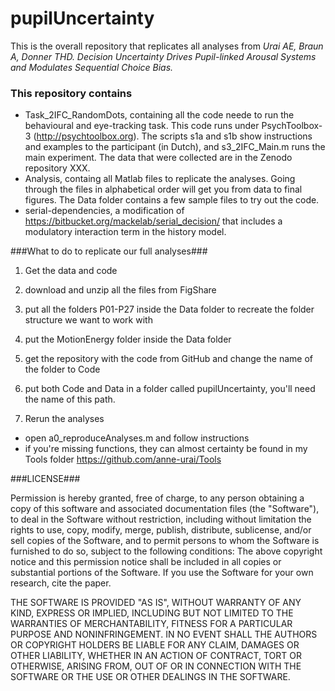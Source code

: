 # pupilUncertainty #

This is the overall repository that replicates all analyses from
_Urai AE, Braun A, Donner THD. Decision Uncertainty Drives Pupil-linked Arousal Systems and Modulates Sequential Choice Bias._

### This repository contains ###
- Task_2IFC_RandomDots, containing all the code neede to run the behavioural and eye-tracking task. This code runs under PsychToolbox-3 (http://psychtoolbox.org). The scripts s1a and s1b show instructions and examples to the participant (in Dutch), and s3_2IFC_Main.m runs the main experiment.
The data that were collected are in the Zenodo repository XXX.
- Analysis, containg all Matlab files to replicate the analyses. Going through the files in alphabetical order will get you from data to final figures. The Data folder contains a few sample files to try out the code.
- serial-dependencies, a modification of https://bitbucket.org/mackelab/serial_decision/ that includes a modulatory interaction term in the history model. 


###What to do to replicate our full analyses###

1. Get the data and code
  1. download and unzip all the files from FigShare
  2. put all the folders P01-P27 inside the Data folder to recreate the folder structure we want to work with
  3. put the MotionEnergy folder inside the Data folder
  4. get the repository with the code from GitHub and change the name of the folder to Code
  5. put both Code and Data in a folder called pupilUncertainty, you'll need the name of this path.

2. Rerun the analyses
  * open a0_reproduceAnalyses.m and follow instructions
  * if you're missing functions, they can almost certainty be found in my Tools folder https://github.com/anne-urai/Tools

###LICENSE###

Permission is hereby granted, free of charge, to any person obtaining a copy of this software and associated documentation files (the "Software"), to deal in the Software without restriction, including without limitation the rights to use, copy, modify, merge, publish, distribute, sublicense, and/or sell copies of the Software, and to permit persons to whom the Software is furnished to do so, subject to the following conditions:
The above copyright notice and this permission notice shall be included in all copies or substantial portions of the Software.
If you use the Software for your own research, cite the paper.

THE SOFTWARE IS PROVIDED "AS IS", WITHOUT WARRANTY OF ANY KIND, EXPRESS OR IMPLIED, INCLUDING BUT NOT LIMITED TO THE WARRANTIES OF MERCHANTABILITY, FITNESS FOR A PARTICULAR PURPOSE AND NONINFRINGEMENT. IN NO EVENT SHALL THE AUTHORS OR COPYRIGHT HOLDERS BE LIABLE FOR ANY CLAIM, DAMAGES OR OTHER LIABILITY, WHETHER IN AN ACTION OF CONTRACT, TORT OR OTHERWISE, ARISING FROM, OUT OF OR IN CONNECTION WITH THE SOFTWARE OR THE USE OR OTHER DEALINGS IN THE SOFTWARE.
